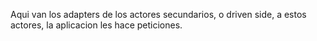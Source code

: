 Aqui van los adapters de los actores secundarios, o driven side, a estos actores, la aplicacion les hace peticiones. 